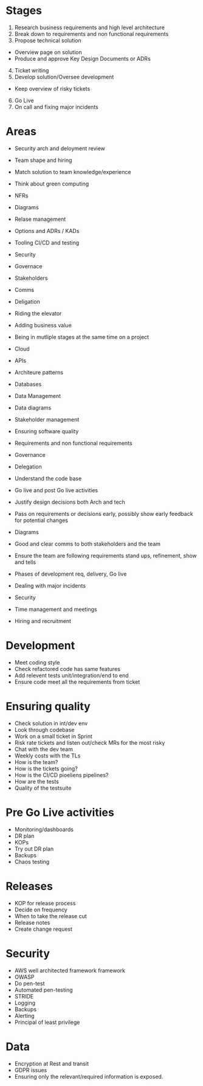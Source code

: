 # Stages

1. Research business requirements and high level architecture
2. Break down to requirements and non functional requirements
3. Propose technical solution
  * Overview page on solution
  * Produce and approve Key Design Documents or ADRs
4. Ticket writing
5. Develop solution/Oversee development
  * Keep overview of risky tickets
6. Go Live
7. On call and fixing major incidents

# Areas
* Security arch and deloyment review
* Team shape and hiring
* Match solution to team knowledge/experience
* Think about green computing 
* NFRs
* Diagrams
* Relase management
* Options and ADRs / KADs
* Tooling CI/CD and testing
* Security
* Governace
* Stakeholders
* Comms
* Deligation
* Riding the elevator
* Adding business value
* Being in mutliple stages at the same time on a project
* Cloud
* APIs
* Architeure patterns
* Databases
* Data Management
* Data diagrams




* Stakeholder management
* Ensuring software quality
* Requirements and non functional requirements
* Governance
* Delegation
* Understand the code base
* Go live and post Go live activities 
* Justify design decisions both Arch and tech
* Pass on requirements or decisions early, possibly show early feedback for potential changes
* Diagrams
* Good and clear comms to both stakeholders and the team
* Ensure the team are following requirements stand ups, refinement,  show and tells
* Phases of development req, delivery, Go live
* Dealing with major incidents
* Security 
* Time management and meetings
* Hiring and recruitment


# Development
* Meet coding style
* Check refactored code has same features
* Add relevent tests unit/integration/end to end
* Ensure code meet all the requirements from ticket


# Ensuring quality 
* Check solution in int/dev env
* Look through codebase
* Work on a small ticket in Sprint
* Risk rate tickets and listen out/check MRs for the most risky
* Chat with the dev team
* Weekly costs with the TLs
 * How is the team?
 * How is the tickets going?
 * How is the CI/CD pioeliens
pipelines?
 * How are the tests
 * Quality of the testsuite


# Pre Go Live activities
* Monitoring/dashboards 
* DR plan
* KOPs
* Try out DR plan
* Backups
* Chaos testing

# Releases
* KOP for release process
* Decide on frequency 
* When to take the release cut
* Release notes
* Create change request

# Security
* AWS well architected framework
framework
* OWASP
* Do pen-test
* Automated pen-testing
* STRIDE
* Logging
* Backups
* Alerting
* Principal of least privilege


# Data
* Encryption at Rest and transit
* GDPR issues
* Ensuring only the relevant/required information is exposed.
